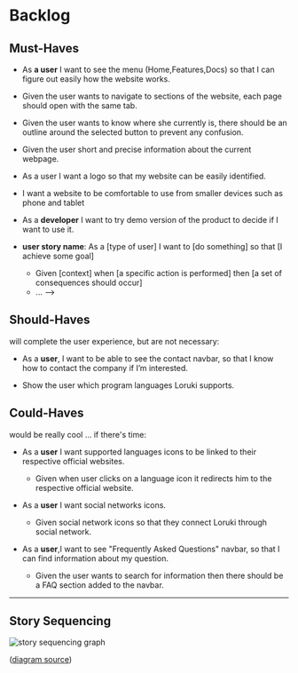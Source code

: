 
# Backlog

## Must-Haves

- As **a user** I want to see the menu (Home,Features,Docs) so that I can figure out easily how the website works.
- Given the user wants to navigate to sections of the website, each page should open with the same tab.
- Given the user wants to know where she currently is, there should be an outline around the selected button to prevent any confusion.
- Given the user short and precise information about the current webpage.
- As a user I want a logo so that my website can be easily identified.
- I want a website to be comfortable to use from smaller devices such as phone and tablet
- As a **developer** I want to try demo version of the product to decide if I want to use it.

- **user story name**: As a [type of user] I want to [do something] so that [I achieve some goal]
  - Given [context] when [a specific action is performed] then [a set of consequences should occur]
  - ...
-->

## Should-Haves

will complete the user experience, but are not necessary:


- As a **user**, I want to be able to see the contact navbar, so that I know how to contact the company if I’m interested.

- Show the user which program languages Loruki supports.

<!--
- **user story name**: As a [type of user] I want to [do something] so that [I achieve some goal]
  - Given [context] when [a specific action is performed] then [a set of consequences should occur]
-->

## Could-Haves

would be really cool ... if there's time:

- As a **user** I want supported languages icons to be linked to their respective official websites.

  - Given when user clicks on a language icon it redirects him to the respective official website.

- As a **user** I want social networks icons.

  - Given social network icons so that they connect Loruki through social network.

- As a **user**,I want to see "Frequently Asked Questions" navbar, so that I can find information about my question.
  - Given the user wants to search for information then there should be a FAQ section added to the navbar.

<!--- **user story name**: As a [type of user] I want to [do something] so that [I achieve some goal]
  - Given [context] when [a specific action is performed] then [a set of consequences should occur]
  - ...
- ...
-->

---

## Story Sequencing

![story sequencing graph](https://github.com/HackYourFutureBelgium/incremental-development/blob/master/planning-and-collaborating/example-all-about-trees/planning/story-sequencing-graph.svg)

([diagram source](https://excalidraw.com/#json=5492536709742592,eehelCbxb4yj2n5D3cTn1g))
